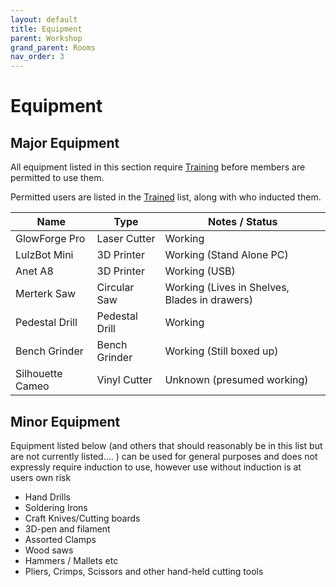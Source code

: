 ```yaml
---
layout: default
title: Equipment
parent: Workshop
grand_parent: Rooms
nav_order: 3
---
```


# Equipment

## Major Equipment

All equipment listed in this section require [Training](training.md) before members are permitted to use them.

Permitted users are listed in the [Trained](trained.md) list, along with who inducted them.

| Name             | Type           | Notes / Status                                |
| ---------------- | -------------- | --------------------------------------------- |
| GlowForge Pro    | Laser Cutter   | Working                                       |
| LulzBot Mini     | 3D Printer     | Working (Stand Alone PC)                      |
| Anet A8          | 3D Printer     | Working (USB)                                 |
| Merterk Saw      | Circular Saw   | Working (Lives in Shelves, Blades in drawers) |
| Pedestal Drill   | Pedestal Drill | Working                                       |
| Bench Grinder    | Bench Grinder  | Working (Still boxed up)                      |
| Silhouette Cameo | Vinyl Cutter   | Unknown (presumed working)                    |

## Minor Equipment

Equipment listed below (and others that should reasonably be in this list but are not currently listed.... ) can be used for general purposes and does not expressly require induction to use, however use without induction is at users own risk

* Hand Drills
* Soldering Irons
* Craft Knives/Cutting boards
* 3D-pen and filament
* Assorted Clamps
* Wood saws
* Hammers / Mallets etc
* Pliers, Crimps, Scissors and other hand-held cutting tools
